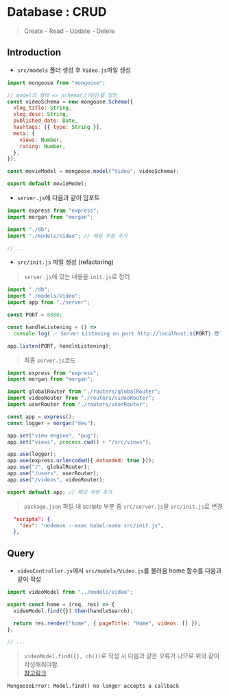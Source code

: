 # Database : CRUD

> Create - Read - Update - Delete

## Introduction

- `src/models` 폴더 생성 후 `Video.js`파일 생성

```javascript
import mongoose from "mongoose";

// model의 형태 => schema(스키마)를 정의
const videoSchema = new mongoose.Schema({
  vlog_title: String,
  vlog_desc: String,
  published_date: Date,
  hashtags: [{ type: String }],
  meta: {
    views: Number,
    rating: Number,
  },
});

const movieModel = mongoose.model("Video", videoSchema);

export default movieModel;
```

- `server.js`에 다음과 같이 임포트

```javascript
import express from "express";
import morgan from "morgan";

import "./db";
import "./models/Video"; // 해당 부분 추가

// ...
```

- `src/init.js` 파일 생성 (refactoring)

> `server.js`에 있는 내용을 `init.js`로 정리

```javascript
import "./db";
import "./models/Video";
import app from "./server";

const PORT = 8080;

const handleListening = () =>
  console.log(`✅ Server Listening on port http://localhost:${PORT} 😎`);

app.listen(PORT, handleListening);
```

> 최종 `server.js`코드

```javascript
import express from "express";
import morgan from "morgan";

import globalRouter from "./routers/globalRouter";
import videoRouter from "./routers/videoRouter";
import userRouter from "./routers/userRouter";

const app = express();
const logger = morgan("dev");

app.set("view engine", "pug");
app.set("views", process.cwd() + "/src/views");

app.use(logger);
app.use(express.urlencoded({ extended: true }));
app.use("/", globalRouter);
app.use("/users", userRouter);
app.use("/videos", videoRouter);

export default app; // 해당 부분 추가
```

> `package.json` 파일 내 scripts 부분 중 `src/server.js`을 `src/init.js`로 변경

```json
  "scripts": {
    "dev": "nodemon --exec babel-node src/init.js",
  },
```

## Query

- `videoController.js`에서 `src/models/Video.js`를 불러옴 home 함수를 다음과 같이 작성

```javascript
import videoModel from "../models/Video";

export const home = (req, res) => {
  videoModel.find({}).then(handleSearch);

  return res.render("home", { pageTitle: "Home", videos: [] });
};

// ...
```

> `videoModel.find({}, cb())`로 작성 시 다음과 같은 오류가 나므로 위와 같이 작성해줘야함. <br /> [참고링크](https://nomadcoders.co/wetube/lectures/2675/comments/128062)

```
MongooseError: Model.find() no longer accepts a callback
```
